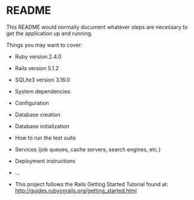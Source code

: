# README

This README would normally document whatever steps are necessary to get the
application up and running.

Things you may want to cover:

* Ruby version 2.4.0
* Rails version 5.1.2
* SQLite3 version 3.16.0

* System dependencies

* Configuration

* Database creation

* Database initialization

* How to run the test suite

* Services (job queues, cache servers, search engines, etc.)

* Deployment instructions

* ...
* This project follows the Rails Getting Started Tutorial found at:
http://guides.rubyonrails.org/getting_started.html
